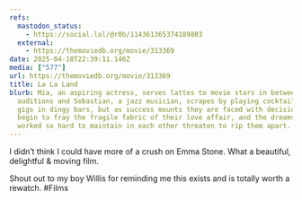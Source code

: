 ```yaml
---
refs:
  mastodon_status:
    - https://social.lol/@r0b/114361365374189803
  external:
    - https://themoviedb.org/movie/313369
date: 2025-04-18T22:39:11.146Z
media: ["577"]
url: https://themoviedb.org/movie/313369
title: La La Land
blurb: Mia, an aspiring actress, serves lattes to movie stars in between
  auditions and Sebastian, a jazz musician, scrapes by playing cocktail party
  gigs in dingy bars, but as success mounts they are faced with decisions that
  begin to fray the fragile fabric of their love affair, and the dreams they
  worked so hard to maintain in each other threaten to rip them apart.
---
```


I didn’t think I could have more of a crush on Emma Stone. What a beautiful, delightful & moving film.

Shout out to my boy Willis for reminding me this exists and is totally worth a rewatch. #Films
